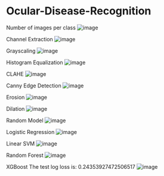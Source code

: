 # Ocular-Disease-Recognition

Number of images per class
![image](https://user-images.githubusercontent.com/105545947/186964492-fc78ac2d-51ce-4eb4-943a-2736bf1afa98.png)

Channel Extraction
![image](https://user-images.githubusercontent.com/105545947/186964530-de4f3ba8-1e77-4299-863c-93c235788442.png)

Grayscaling
![image](https://user-images.githubusercontent.com/105545947/186964586-47486f96-7636-4c65-9350-f7e3eb048d44.png)

Histogram Equalization
![image](https://user-images.githubusercontent.com/105545947/186964688-8d815411-2e28-43f7-b90f-71bc038ed438.png)


CLAHE
![image](https://user-images.githubusercontent.com/105545947/186964742-9d04c8ce-44fb-422c-80da-f3fbade879ea.png)


Canny Edge Detection
![image](https://user-images.githubusercontent.com/105545947/186964779-a2d4fdd4-986f-4b22-8afb-54c8e3f53933.png)


Erosion
![image](https://user-images.githubusercontent.com/105545947/186964816-0f448f82-fbaa-4cfe-a229-d7d4d7da4a80.png)


Dilation
![image](https://user-images.githubusercontent.com/105545947/186966211-1e40df26-6376-4235-afe0-41996edf5355.png)


Random Model
![image](https://user-images.githubusercontent.com/105545947/186966036-f52039bf-80c0-408c-bd51-ab972c17ca90.png)


Logistic Regression
![image](https://user-images.githubusercontent.com/105545947/186966003-0c56d5d7-5ba8-497a-b0af-02e155e91d7b.png)


Linear SVM
![image](https://user-images.githubusercontent.com/105545947/186965967-50512875-2d49-4909-b2e1-b4d53e453d3f.png)


Random Forest
![image](https://user-images.githubusercontent.com/105545947/186965866-671f1a76-a2f1-4b12-b5b3-dfbaa65b99a0.png)


XGBoost
The test log loss is: 0.24353927472506517
![image](https://user-images.githubusercontent.com/105545947/186965932-07b2b5df-5f78-4093-98e6-c8cb23a5b1e0.png)
